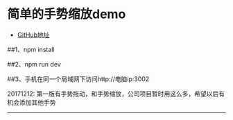 # 简单的手势缩放demo

- [GitHub地址](https://github.com/623841176/finger-gesture.git)

##1、npm install

##2、npm run dev

##3、手机在同一个局域网下访问http://电脑ip:3002

20171212: 第一版有手势拖动，和手势缩放，公司项目暂时用这么多，希望以后有机会添加其他手势


*****************************